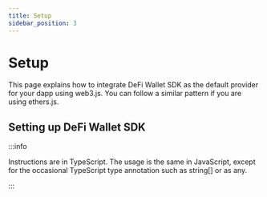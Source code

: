 ```yaml
---
title: Setup
sidebar_position: 3
---
```


# Setup

This page explains how to integrate DeFi Wallet SDK as the default provider for your dapp using web3.js. You can follow a similar pattern if you are using ethers.js.


## Setting up DeFi Wallet SDK

:::info

Instructions are in TypeScript. The usage is the same in JavaScript, except for the occasional TypeScript type annotation such as string[] or as any.

:::
